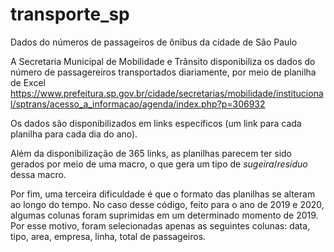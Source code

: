 # transporte_sp
Dados do números de passageiros de ônibus da cidade de São Paulo

A Secretaria Municipal de Mobilidade e Trânsito disponibiliza os dados do número de passagereiros transportados diariamente, por meio de planilha de Excel
https://www.prefeitura.sp.gov.br/cidade/secretarias/mobilidade/institucional/sptrans/acesso_a_informacao/agenda/index.php?p=306932

Os dados são disponibilizados em links específicos (um link para cada planilha para cada dia do ano).

Além da disponibilização de 365 links, as planilhas parecem ter sido gerados por meio de uma macro, o que gera um tipo de _sugeira_/_resíduo_ dessa macro.

Por fim, uma terceira dificuldade é que o formato das planilhas se alteram ao longo do tempo. No caso desse código, feito para o ano de 2019 e 2020, algumas colunas foram suprimidas em um determinado momento de 2019. Por esse motivo, foram selecionadas apenas as seguintes colunas: data, tipo, area, empresa, linha, total de passageiros.



